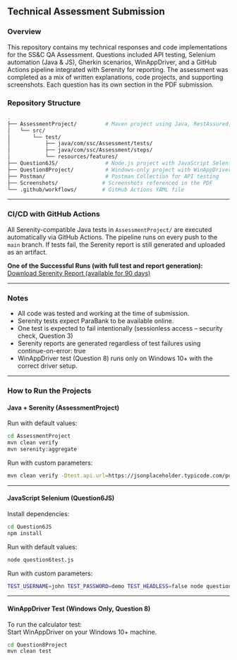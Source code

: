## Technical Assessment Submission  

### Overview

This repository contains my technical responses and code implementations for the SS&C QA Assessment. Questions included API testing, Selenium automation (Java & JS), Gherkin scenarios, WinAppDriver, and a GitHub Actions pipeline integrated with Serenity for reporting. The assessment was completed as a mix of written explanations, code projects, and supporting screenshots. Each question has its own section in the PDF submission.


### Repository Structure  
```bash
.
├── AssessmentProject/         # Maven project using Java, RestAssured, Serenity
│   └── src/
│       └── test/
│           ├── java/com/ssc/Assessment/tests/
│           ├── java/com/ssc/Assessment/steps/
│           └── resources/features/
├── Question6JS/               # Node.js project with JavaScript Selenium test
├── Question8Project/          # Windows-only project with WinAppDriver test
├── Postman/                   # Postman Collection for API testing
├── Screenshots/              # Screenshots referenced in the PDF
└── .github/workflows/        # GitHub Actions YAML file
```
---

### CI/CD with GitHub Actions  
All Serenity-compatible Java tests in `AssessmentProject/` are executed automatically via GitHub Actions. The pipeline runs on every push to the `main` branch. If tests fail, the Serenity report is still generated and uploaded as an artifact.

**One of the Successful Runs (with full test and report generation):**  
[Download Serenity Report (available for 90 days)](https://github.com/bessmash/ssc-submission/actions/runs/15404070496/artifacts/3245344394)

---

### Notes  
- All code was tested and working at the time of submission.
- Serenity tests expect ParaBank to be available online.
- One test is expected to fail intentionally (sessionless access – security check, Question 3) 
- Serenity reports are generated regardless of test failures using continue-on-error: true 
- WinAppDriver test (Question 8) runs only on Windows 10+ with the correct driver setup. 

---

### How to Run the Projects  

#### Java + Serenity (AssessmentProject)  
Run with default values:  
```bash
cd AssessmentProject  
mvn clean verify
mvn serenity:aggregate
```

Run with custom parameters:  
```bash
mvn clean verify -Dtest.api.url=https://jsonplaceholder.typicode.com/posts/2 -Dtest.username=john -Dtest.password=demo -Dtest.headless=true
```

---

#### JavaScript Selenium (Question6JS)  
Install dependencies:  
```bash
cd Question6JS  
npm install
```

Run with default values:  
```bash
node question6test.js
```

Run with custom parameters:  
```bash
TEST_USERNAME=john TEST_PASSWORD=demo TEST_HEADLESS=false node question6test.js
```

---

#### WinAppDriver Test (Windows Only, Question 8)  
To run the calculator test:  
Start WinAppDriver on your Windows 10+ machine.  
```bash
cd Question8Project  
mvn clean test
```
